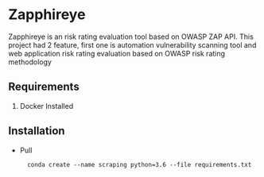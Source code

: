 # Zapphireye
Zapphireye is an risk rating evaluation tool based on OWASP ZAP API. This project had 2 feature, first one is
automation vulnerability scanning tool and web application risk rating evaluation based on OWASP risk rating 
methodology

## Requirements
1. Docker Installed

## Installation
- Pull 

        conda create --name scraping python=3.6 --file requirements.txt
